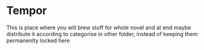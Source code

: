 # Tempor 
This is place where you will brew stuff for whole novel and at end maybe distribute it according to categorise in other folder, instead of keeping them permanenlty locked here